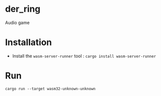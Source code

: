 # der_ring
Audio game

# Installation

* Install the `wasm-server-runner` tool : `cargo install wasm-server-runner`

# Run

    cargo run --target wasm32-unknown-unknown
